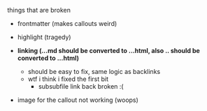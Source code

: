 things that are broken
- frontmatter (makes callouts weird)
- highlight (tragedy)
- **linking (...md  should be converted to ...html, also .. should be converted to ...html)**
    - should be easy to fix, same logic as backlinks
    - wtf i think i fixed the first bit
        - subsubfile link back broken :(

- image for the callout not working (woops)
